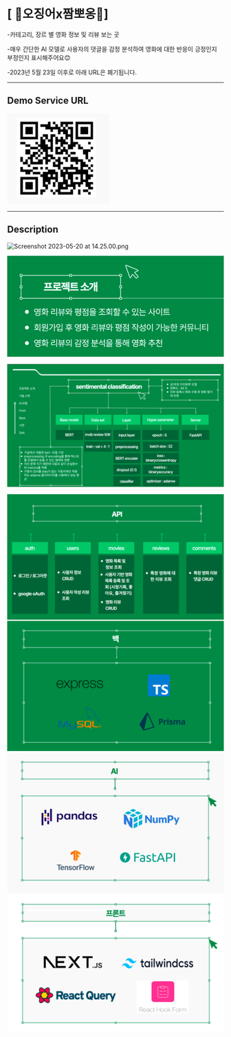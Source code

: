 # [ 🦑오징어x짬뽀옹🍜]

-카테고리, 장르 별 영화 정보 및 리뷰 보는 곳

-매우 간단한 AI 모델로 사용자의 댓글을 감정 분석하여 영화에 대한 반응이 긍정인지 부정인지 표시해주어요😊

-2023년 5월 23일 이후로 아래 URL은 폐기됩니다.

--- 

## Demo Service URL

![img_6.png](img_6.png)

---

## Description

![Screenshot 2023-05-20 at 14.25.00.png](..%2F..%2FDownloads%2FScreenshot%202023-05-20%20at%2014.25.00.png)

![img.png](img.png)

![img_1.png](img_1.png)

![img_2.png](img_2.png)
![img_4.png](img_4.png)
![img_3.png](img_3.png)
![img_5.png](img_5.png)